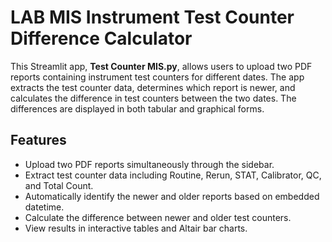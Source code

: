 # LAB MIS Instrument Test Counter Difference Calculator

This Streamlit app, **Test Counter MIS.py**, allows users to upload two PDF reports containing instrument test counters for different dates. The app extracts the test counter data, determines which report is newer, and calculates the difference in test counters between the two dates. The differences are displayed in both tabular and graphical forms.

## Features

- Upload two PDF reports simultaneously through the sidebar.
- Extract test counter data including Routine, Rerun, STAT, Calibrator, QC, and Total Count.
- Automatically identify the newer and older reports based on embedded datetime.
- Calculate the difference between newer and older test counters.
- View results in interactive tables and Altair bar charts.
